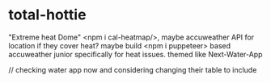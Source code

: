 # total-hottie
"Extreme heat Dome" &lt;npm i cal-heatmap/>, maybe accuweather API for location if they cover heat? maybe build &lt;npm i puppeteer> based accuweather junior specifically for heat issues. themed like Next-Water-App 


// checking water app now and considering changing their table to include
